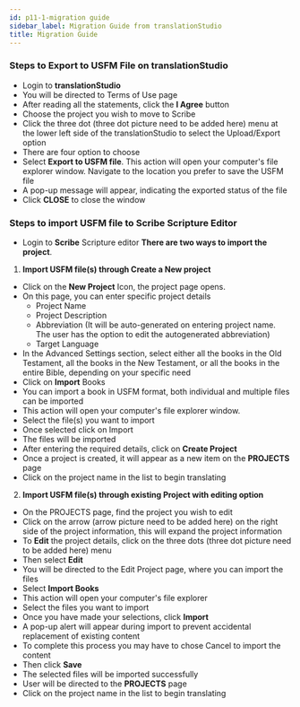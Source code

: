```yaml
---
id: p11-1-migration guide
sidebar_label: Migration Guide from translationStudio
title: Migration Guide
---
```


### Steps to Export to USFM File on translationStudio 
- Login to **translationStudio** 
- You will be directed to Terms of Use page 
- After reading all the statements, click the **I Agree** button 
- Choose the project you wish to move to Scribe 
- Click the three dot (three dot picture need to be added here) menu at the lower left side of the  translationStudio to select the Upload/Export option 
- There are four option to choose
- Select **Export to USFM file**. This action will open your computer's file explorer window. Navigate to the location you prefer to save the USFM file
- A pop-up message will appear, indicating the exported status of the file 
- Click **CLOSE** to close the window
  
### Steps to import USFM file to Scribe Scripture Editor
- Login to **Scribe** Scripture editor 
**There are two ways to import the project**.

1. **Import USFM file(s) through Create a New project** 
- Click on the **New Project** Icon, the project page opens. 
- On this page, you can enter specific project details		 
    - Project Name		 
    - Project Description 				 
    - Abbreviation (It will be auto-generated on entering project name. The user has the option to edit the autogenerated abbreviation) 
    - Target Language 		 
- In the Advanced Settings section, select either all the books in the Old Testament, all the books in the New Testament, or all the books in the entire Bible, depending on your specific need
- Click on **Import** Books 
- You can import a book in USFM format, both individual and multiple files can be imported 
- This action will open your computer's file explorer window. 	 
- Select the file(s) you want to import 
- Once selected click on Import 	 
- The files will be imported	 
- After entering the required details, click on **Create Project** 
- Once a project is created, it will appear as a new item on the **PROJECTS** page 
- Click on the project name in the list to begin translating 
  
2.  **Import USFM file(s) through existing Project with editing option**
- On the PROJECTS page, find the project you wish to edit 
- Click on the arrow (arrow picture need to be added here) on the right side of the project information, this will expand the project information 
- To **Edit** the project details, click on the three dots (three dot picture need to be added here) menu 
- Then select **Edit** 
- You will be directed to the Edit Project page, where you can import the files
- Select **Import Books**
- This action will open your computer's file explorer	 
- Select the files you want to import 
- Once you have made your selections, click **Import**
- A pop-up alert will appear during import to prevent accidental replacement of existing content
- To complete this process you may have to chose Cancel to import the content
- Then click **Save** 
- The selected files will be imported successfully
- User will be directed to the **PROJECTS** page 
- Click on the project name in the list to begin translating